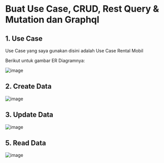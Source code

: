# Buat Use Case, CRUD, Rest Query & Mutation dan Graphql


## 1. Use Case

  Use Case yang saya gunakan disini adalah Use Case Rental Mobil

  Berikut untuk gambar ER Diagramnya:

  ![image](https://github.com/user-attachments/assets/4e1e5e43-9e81-45c8-bc33-33f425f1c96b)



## 2. Create Data

![image](https://github.com/user-attachments/assets/d841c3a4-10fb-4596-a709-49372a0f6a5a)




## 3. Update Data

![image](https://github.com/user-attachments/assets/4dc15a14-5373-4a42-9c13-cb2a0b066708)









## 5. Read Data 
![image](https://github.com/user-attachments/assets/6d579b9c-ff1d-4f4e-9e5f-0ad55aad3b2e)


